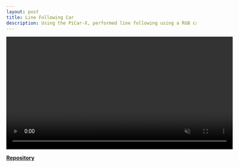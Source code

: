 ```yaml
---
layout: post
title: Line Following Car
description: Using the PiCar-X, performed line following using a RGB camera and 3-chanel grayscale sensor.
---
```


<div style="text-align: center;">
  <video width="600" autoplay muted loop playsinline preload="auto" controls>
    <source src="{{ '/assets/Line_follow_compressed.mp4' | relative_url }}" type="video/mp4">
    Your browser does not support the video tag.
  </video>
</div>


[**Repository**](https://github.com/goddardjer/RobotSystems)